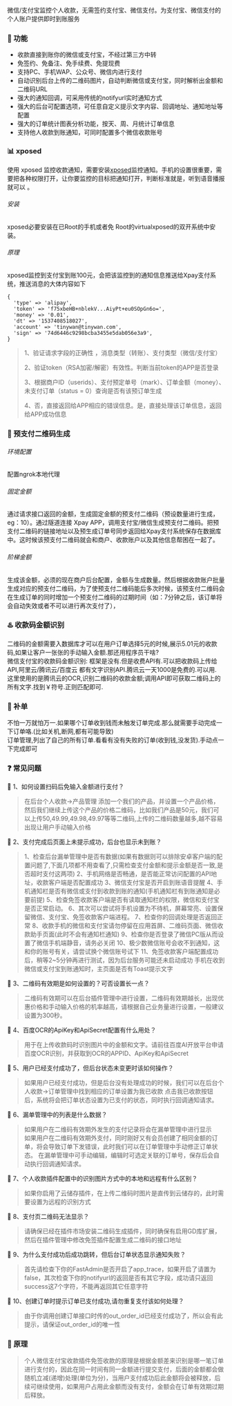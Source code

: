 微信/支付宝监控个人收款，无需签约支付宝、微信支付。为支付宝、微信支付的个人账户提供即时到账服务  

### :musical_score:  功能   
* 收款直接到账你的微信或支付宝，不经过第三方中转  
* 免签约、免备注、免手续费、免提现费  
* 支持PC、手机WAP、公众号、微信内进行支付  
* 自动识别后台上传的二维码图片，自动判断微信或支付宝，同时解析出金额和二维码URL  
* 强大的通知回调，可采用传统的notifyurl实时通知方式  
* 强大的后台可配置选项，可任意自定义提示文字内容、回调地址、通知地址等配置  
* 强大的订单统计图表分析功能，按天、周、月统计订单信息  
* 支持他人收款到账通知，可同时配置多个微信收款账号  
### :bar_chart:  xposed  

使用 xposed 监控收款通知，需要安装[xposed](http://repo.xposed.info/)监控通知。手机的设置很重要，需要把各种权限打开，让你要监控的目标把通知打开，判断标准就是，听到语音播报就可以 。  
###### 安装   

xposed必要安装在已Root的手机或者免 Root的virtualxposed的双开系统中安装。  

###### 原理  

xposed监控到支付宝到账100元，会把该监控到的通知信息推送给Xpay支付系统，推送消息的大体内容如下

```
{
  'type' => 'alipay',
  'token' => 'f75xbeHB+nblekV...AiyPt+eu0SOpGn6o=',
  'money' => '0.01',
  'dt' => '1537408518027',
  'account' => 'tinywan@tinywan.com',
  'sign' => '74d6446c9298bcba3455e5dab056e3a9',
}
```
> 1、验证请求字段的正确性 ，消息类型（转账）、支付类型（微信/支付宝）
>
> 2、验证token（RSA加密/解密）有效性。判断当前token的APP是否登录
>
> 3、根据商户ID（userids）、支付预定单号（mark）、订单金额（money）、未支付订单（status = 0）查询是否有该预订单生成 
>
> 4、否，直接返回给APP相应的错误信息。是，直接处理该订单信息，返回给APP成功信息  

### :game_die:  预支付二维码生成   

###### 环境配置  

配置ngrok本地代理  

###### 固定金额  

通过请求接口返回的金额，生成固定金额的预支付二维码（预设数量进行生成，eg：10）。通过隧道连接 Xpay APP，调用支付宝/微信生成预支付二维码。把预支付二维码的链接地址以及预生成订单号同步返回给Xpay支付系统保存在数据库中。这时候该预支付二维码就会和商户、收款账户以及其他信息帮困在一起了。  

###### 阶梯金额   

生成该金额，必须的现在商户后台配置，金额与生成数量。然后根据收款账户批量生成对应的预支付二维码，为了使预支付二维码能后多次时候，该预支付二维码会在生成订单的同时增加一个预支付二维码的过期时间（如：7分钟之后，该订单将会自动失效或者不可以进行再次支付了），  

### :hotsprings:  收款码金额识别  

二维码的金额需要入数据库才可以在用户订单选择5元的时候,展示5.01元的收款码,如果让客户一张张的手动输入金额.那还用程序员干啥?  
微信支付宝的收款码金额识别:
框架是没有.但是收费API有.可以把收款码上传给API,阿里云/腾讯云/百度云 都有文字识别API.腾讯云一天1000是免费的.可以用.  
这里使用的是腾讯云的OCR,识别二维码的收款金额;调用API即可获取二维码上的所有文字.找到￥符号.正则匹配即可.

### :beginner: 补单  

不怕一万就怕万一.如果哪个订单收到钱而未触发订单完成.那么就需要手动完成一下订单咯.(比如关机,断网,都有可能导致)  
订单管理,列出了自己的所有订单.看看有没有失败的订单(收到钱,没发货).手动点一下完成即可  

### :question:  常见问题   

:speech_balloon:  1、如何设置扫码后免输入金额进行支付？  
>在后台个人收款->产品管理 添加一个我们的产品，并设置一个产品价格，然后我们继续上传这个产品的价格二维码，比如我们产品是50元，我们可以上传50,49.99,49.98,49.97等等二维码,上传的二维码数量越多,越不容易出现让用户手动输入价格  

:speech_balloon:  2、支付完成后页面上未提示成功，后台也显示未到账？  
> 1、检查后台漏单管理中是否有数据(如果有数据则可以排除安卓客户端的配置问题了,下面几项都不用查看了,只需检查支付金额和提示金额是否一致,是否超时支付这两项)
2、手机网络是否畅通，是否能正常访问配置的API地址，收款客户端是否配置成功
3、微信支付宝是否开启到账语音提醒
4、手机通知栏是否有微信或支付到收款到账的通知(手机通知栏有到账通知是必要前提)
5、检查免签收款客户端是否有读取通知栏的权限，微信和支付宝是否正常启动。
6、其次可以尝试将手机设置为不待机，屏幕常亮、设置保留微信、支付宝、免签收款客户端进程。
7、检查你的回调处理是否返回正常
8、收款手机的微信和支付宝请勿停留在应用首屏、二维码页面、微信收款助手页面(此时不会有通知栏通知)
9、检查你是否登录了微信PC版从而设置了微信手机端静音，请务必关闭
10、极少数微信账号会收不到通知，这和你的账号有关，请尝试换个微信账号试下
11、免签收款客户端配置成功后，稍等2~5分钟再进行测试，因为后台服务可能还未启动成功
手机在收到微信或支付宝到账通知时，主页面是否有Toast提示文字


:speech_balloon:  3、二维码有效期是如何设置的？可否设置长一点？  
> 二维码有效期可以在后台插件管理中进行设置，二维码有效期越长，出现优惠价格和手动输入价格的机率越高，请根据自己业务量进行设置，一般建议设置为300秒。  


:speech_balloon:  4、百度OCR的ApiKey和ApiSecret配置有什么用处？  
> 用于在上传收款码时识别图片中的金额和文字。请前往百度AI开放平台申请百度OCR识别，并获取到OCR的APPID、ApiKey和ApiSecret  


:speech_balloon:  5、用户已经支付成功了，但后台状态未变更时该如何操作？  
> 如果用户已经支付成功，但是后台没有处理成功的时候，我们可以在后台个人收款->订单管理中找到相应的订单设置为我已收款
点击我已收款按钮后，系统将会把订单状态设置为已支付的状态，同时执行回调通知请求。


:speech_balloon:  6、漏单管理中的列表是什么数据？  
> 如果用户在二维码有效期外发生的支付记录将会在漏单管理中进行显示  
如果用户在二维码有效期外支付，同时刚好又有会员创建了相同金额的订单，将会导致订单下发错误，此时我们可以在订单管理中手动修正订单状态。
在漏单管理中可手动编辑，编辑时可选定关联的订单号，保存后会自动执行回调通知请求。


:speech_balloon:  7、个人收款插件配置中的识别图片方式中的本地和远程有什么区别？  
> 如果你启用了云储存插件，在上传二维码时图片是直传到云储存的，此时需要设置为远程的识别方式  

:speech_balloon:  8、支付页二维码无法显示？  
> 请确保已经在插件市场安装二维码生成插件，同时确保有启用GD库扩展，然后在插件管理中修改免签插件配置生成二维码的接口地址  

:speech_balloon:  9、为什么支付成功后成功跳转，但后台订单状态显示通知失败？  
>  首先请检查下你的FastAdmin是否开启了app_trace，如果开启了请置为false，其次检查下你的notifyurl的返回是否有其它字段，成功请只返回success这7个字符，不能再返回其它任意字符  

:speech_balloon:  10、创建订单时提示订单已支付成功,请勿重复支付该如何处理？  
>  由于你调用创建订单接口时传的out_order_id已经支付成功了，所以会有此提示，请保证out_order_id的唯一性  

### :book: 原理

>  个人微信支付宝收款插件免签收款的原理是根据金额差来识别是哪一笔订单进行支付的，因此在同一时间有同一金额进行提交支付，后面的金额都会做随机立减(递增)处理(单位为分)，当用户支付成功后此金额将会被释放，后续可继续使用，如果用户占用此金额而没有支付，金额会在订单有效期过期后释放。  